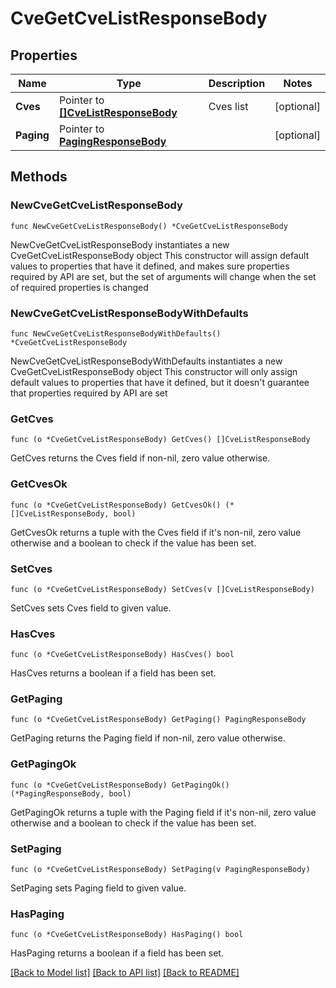 # CveGetCveListResponseBody

## Properties

Name | Type | Description | Notes
------------ | ------------- | ------------- | -------------
**Cves** | Pointer to [**[]CveListResponseBody**](CveListResponseBody.md) | Cves list | [optional] 
**Paging** | Pointer to [**PagingResponseBody**](PagingResponseBody.md) |  | [optional] 

## Methods

### NewCveGetCveListResponseBody

`func NewCveGetCveListResponseBody() *CveGetCveListResponseBody`

NewCveGetCveListResponseBody instantiates a new CveGetCveListResponseBody object
This constructor will assign default values to properties that have it defined,
and makes sure properties required by API are set, but the set of arguments
will change when the set of required properties is changed

### NewCveGetCveListResponseBodyWithDefaults

`func NewCveGetCveListResponseBodyWithDefaults() *CveGetCveListResponseBody`

NewCveGetCveListResponseBodyWithDefaults instantiates a new CveGetCveListResponseBody object
This constructor will only assign default values to properties that have it defined,
but it doesn't guarantee that properties required by API are set

### GetCves

`func (o *CveGetCveListResponseBody) GetCves() []CveListResponseBody`

GetCves returns the Cves field if non-nil, zero value otherwise.

### GetCvesOk

`func (o *CveGetCveListResponseBody) GetCvesOk() (*[]CveListResponseBody, bool)`

GetCvesOk returns a tuple with the Cves field if it's non-nil, zero value otherwise
and a boolean to check if the value has been set.

### SetCves

`func (o *CveGetCveListResponseBody) SetCves(v []CveListResponseBody)`

SetCves sets Cves field to given value.

### HasCves

`func (o *CveGetCveListResponseBody) HasCves() bool`

HasCves returns a boolean if a field has been set.

### GetPaging

`func (o *CveGetCveListResponseBody) GetPaging() PagingResponseBody`

GetPaging returns the Paging field if non-nil, zero value otherwise.

### GetPagingOk

`func (o *CveGetCveListResponseBody) GetPagingOk() (*PagingResponseBody, bool)`

GetPagingOk returns a tuple with the Paging field if it's non-nil, zero value otherwise
and a boolean to check if the value has been set.

### SetPaging

`func (o *CveGetCveListResponseBody) SetPaging(v PagingResponseBody)`

SetPaging sets Paging field to given value.

### HasPaging

`func (o *CveGetCveListResponseBody) HasPaging() bool`

HasPaging returns a boolean if a field has been set.


[[Back to Model list]](../README.md#documentation-for-models) [[Back to API list]](../README.md#documentation-for-api-endpoints) [[Back to README]](../README.md)


